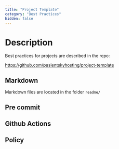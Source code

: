 ```yaml
---
title: "Project Template"
category: "Best Practices"
hidden: false
---
```


# Description

Best practices for projects are described in the repo:

<https://github.com/pasientskyhosting/project-template>

## Markdown

Markdown files are located in the folder `readme/`

## Pre commit

## Github Actions

## Policy
